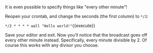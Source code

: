 It is even possible to specify things like "every other minute"!

Reopen your crontab, and change the seconds (the first column) to `*/2`:

`*/2 * * * * wall "Hello world!"`{{execute}} 

Save your editor and exit. Now you'll notice that the broadcast goes off every other minute instead. Specifically, every minute divisible by 2. Of course this works with any divisor you choose.
